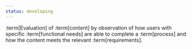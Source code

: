 ```yaml
---
status: developing
---
```


:term[Evaluation] of :term[content] by observation of how users with specific :term[functional needs] are able to complete a :term[process] and how the content meets the relevant :term[requirements].